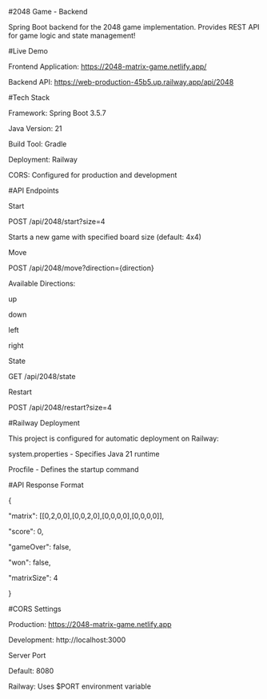 #2048 Game - Backend

Spring Boot backend for the 2048 game implementation. Provides REST API for game logic and state management!

#Live Demo

Frontend Application: https://2048-matrix-game.netlify.app/

Backend API: https://web-production-45b5.up.railway.app/api/2048

#Tech Stack

Framework: Spring Boot 3.5.7

Java Version: 21

Build Tool: Gradle

Deployment: Railway

CORS: Configured for production and development

#API Endpoints

Start

POST /api/2048/start?size=4

Starts a new game with specified board size (default: 4x4)

Move

POST /api/2048/move?direction={direction}

Available Directions:

up

down

left

right

State

GET /api/2048/state

Restart

POST /api/2048/restart?size=4

#Railway Deployment

This project is configured for automatic deployment on Railway:

system.properties - Specifies Java 21 runtime

Procfile - Defines the startup command

#API Response Format

{

  "matrix": [[0,2,0,0],[0,0,2,0],[0,0,0,0],[0,0,0,0]],
  
  "score": 0,
  
  "gameOver": false,
  
  "won": false,
  
  "matrixSize": 4

}

#CORS Settings

Production: https://2048-matrix-game.netlify.app

Development: http://localhost:3000

Server Port

Default: 8080

Railway: Uses $PORT environment variable

